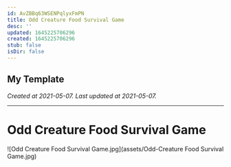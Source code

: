 ```yaml
---
id: AvZBBq63WSENPqlyxFmPN
title: Odd Creature Food Survival Game
desc: ''
updated: 1645225706296
created: 1645225706296
stub: false
isDir: false
---
```

My Template
---

_Created at 2021-05-07._
_Last updated at 2021-05-07._




---

# Odd Creature Food Survival Game


![Odd Creature Food Survival Game.jpg](assets/Odd-Creature Food Survival Game.jpg)

